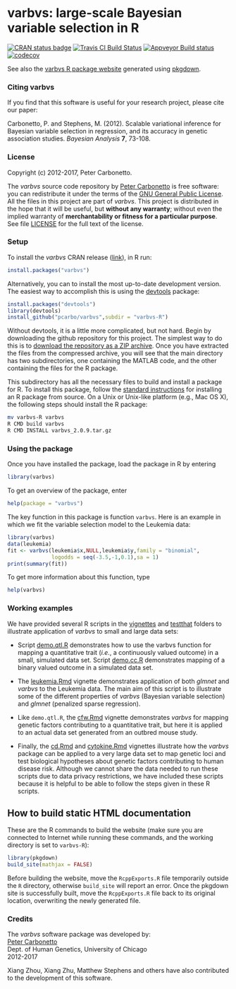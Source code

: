 # varbvs: large-scale Bayesian variable selection in R

[![CRAN status badge](http://www.r-pkg.org/badges/version/varbvs)](https://cran.r-project.org/package=varbvs)
[![Travis CI Build Status](https://travis-ci.org/pcarbo/varbvs.svg?branch=master)](https://travis-ci.org/pcarbo/varbvs)
[![Appveyor Build status](https://ci.appveyor.com/api/projects/status/xqnqhsk5na3855nq?svg=true)](https://ci.appveyor.com/project/pcarbo/varbvs)
[![codecov](https://codecov.io/gh/pcarbo/varbvs/branch/master/graph/badge.svg)](https://codecov.io/gh/pcarbo/varbvs)

See also the
[varbvs R package website](https://pcarbo.github.io/varbvs/varbvs-R/docs)
generated using [pkgdown](http://hadley.github.io/pkgdown).

### Citing varbvs

If you find that this software is useful for your research project,
please cite our paper:

Carbonetto, P. and Stephens, M. (2012). Scalable variational
inference for Bayesian variable selection in regression, and its
accuracy in genetic association studies. *Bayesian Analysis* **7**,
73-108.

### License

Copyright (c) 2012-2017, Peter Carbonetto.

The *varbvs* source code repository by
[Peter Carbonetto](http://github.com/pcarbo) is free software: you can
redistribute it under the terms of the
[GNU General Public License](http://www.gnu.org/licenses/gpl.html). All
the files in this project are part of *varbvs*. This project is
distributed in the hope that it will be useful, but **without any
warranty**; without even the implied warranty of **merchantability or
fitness for a particular purpose**. See file [LICENSE](../LICENSE) for
the full text of the license.

### Setup

To install the *varbvs* CRAN release
([link](http://www.r-pkg.org/pkg/varbvs)), in R run:

```R
install.packages("varbvs")
```

Alternatively, you can to install the most up-to-date development
version. The easiest way to accomplish this is using the
[devtools](http://www.r-pkg.org/pkg/devtools) package:

```R
install.packages("devtools")
library(devtools)
install_github("pcarbo/varbvs",subdir = "varbvs-R")
```

Without devtools, it is a little more complicated, but not
hard. Begin by downloading the github repository for this project. The
simplest way to do this is to
[download the repository as a ZIP archive](http://github.com/pcarbo/varbvs/archive/master.zip). Once
you have extracted the files from the compressed archive, you will see
that the main directory has two subdirectories, one containing the
MATLAB code, and the other containing the files for the R package.

This subdirectory has all the necessary files to build and install a
package for R. To install this package, follow the
[standard instructions](https://cran.r-project.org/doc/manuals/R-admin.html)
for installing an R package from source. On a Unix or Unix-like
platform (e.g., Mac OS X), the following steps should install the R
package:

```sh
mv varbvs-R varbvs
R CMD build varbvs
R CMD INSTALL varbvs_2.0.9.tar.gz
```

### Using the package

Once you have installed the package, load the package in R by entering

```R
library(varbvs)
```

To get an overview of the package, enter

```R
help(package = "varbvs")
```

The key function in this package is function <code>varbvs</code>.
Here is an example in which we fit the variable selection model to the
Leukemia data:

```R
library(varbvs)
data(leukemia)
fit <- varbvs(leukemia$x,NULL,leukemia$y,family = "binomial",
              logodds = seq(-3.5,-1,0.1),sa = 1)
print(summary(fit))
```

To get more information about this function, type

```R
help(varbvs)
```

### Working examples

We have provided several R scripts in the [vignettes](vignettes) and
[testthat](tests/testthat) folders to illustrate application of
*varbvs* to small and large data sets:

+ Script [demo.qtl.R](tests/testthat/demo.qtl.R) demonstrates how to
use the varbvs function for mapping a quantitative trait (*i.e.*, a
continuously valued outcome) in a small, simulated data set. Script
[demo.cc.R](tests/testthat/demo.cc.R) demonstrates mapping of a binary
valued outcome in a simulated data set.

+ The [leukemia.Rmd](vignettes/leukemia.Rmd) vignette demonstrates
application of both *glmnet* and *varbvs* to the Leukemia data. The
main aim of this script is to illustrate some of the different
properties of *varbvs* (Bayesian variable selection) and *glmnet*
(penalized sparse regression).

+ Like `demo.qtl.R`, the [cfw.Rmd](vignettes/cfw.Rmd) vignette
demonstrates *varbvs* for mapping genetic factors contributing to a
quantitative trait, but here it is applied to an actual data set
generated from an outbred mouse study.

+ Finally, the [cd.Rmd](vignettes/cd.Rmd) and
[cytokine.Rmd](vignettes/cytokine.Rmd) vignettes illustrate how the
*varbvs* package can be applied to a very large data set to map
genetic loci and test biological hypotheses about genetic factors
contributing to human disease risk. Although we cannot share the data
needed to run these scripts due to data privacy restrictions, we have
included these scripts because it is helpful to be able to follow the
steps given in these R scripts.

## How to build static HTML documentation

These are the R commands to build the website (make sure you are
connected to Internet while running these commands, and the working
directory is set to `varbvs-R`):

```R
library(pkgdown)
build_site(mathjax = FALSE)
```

Before building the website, move the `RcppExports.R` file temporarily
outside the `R` directory, otherwise `build_site` will report an
error. Once the pkgdown site is successfully built, move the
`RcppExports.R` file back to its original location, overwriting the
newly generated file.

### Credits

The *varbvs* software package was developed by:<br>
[Peter Carbonetto](http://pcarbo.github.io)<br>
Dept. of Human Genetics, University of Chicago<br>
2012-2017

Xiang Zhou, Xiang Zhu, Matthew Stephens and others have also
contributed to the development of this software.
